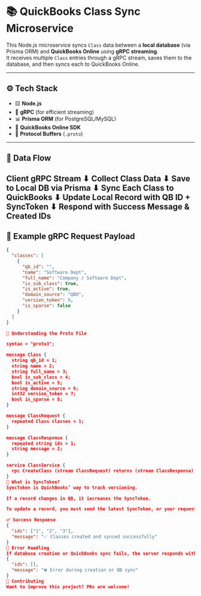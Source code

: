 # 📚 QuickBooks Class Sync Microservice

This Node.js microservice syncs `Class` data between a **local database** (via Prisma ORM) and **QuickBooks Online** using **gRPC streaming**.  
It receives multiple `Class` entries through a gRPC stream, saves them to the database, and then syncs each to QuickBooks Online.

---

## ⚙️ Tech Stack

- 🟨 **Node.js**
- 🔄 **gRPC** (for efficient streaming)
- 📊 **Prisma ORM** (for PostgreSQL/MySQL)
- 🧾 **QuickBooks Online SDK**
- 📝 **Protocol Buffers** (`.proto`)

---

## 🔁 Data Flow
Client gRPC Stream
⬇
Collect Class Data
⬇
Save to Local DB via Prisma
⬇
Sync Each Class to QuickBooks
⬇
Update Local Record with QB ID + SyncToken
⬇
Respond with Success Message & Created IDs
---

## 📄 Example gRPC Request Payload

```json
{
  "classes": [
    {
      "qb_id": "",
      "name": "Software Dept",
      "full_name": "Company / Software Dept",
      "is_sub_class": true,
      "is_active": true,
      "domain_source": "QBO",
      "version_token": 0,
      "is_sparse": false
    }
  ]
}

🧩 Understanding the Proto File

syntax = "proto3";

message Class {
  string qb_id = 1;
  string name = 2;
  string full_name = 3;
  bool is_sub_class = 4;
  bool is_active = 5;
  string domain_source = 6;
  int32 version_token = 7;
  bool is_sparse = 8;
}

message ClassRequest {
  repeated Class classes = 1;
}

message ClassResponse {
  repeated string ids = 1;
  string message = 2;
}

service ClassService {
  rpc CreateClass (stream ClassRequest) returns (stream ClassResponse);
}
🧠 What is SyncToken?
SyncToken is QuickBooks’ way to track versioning.

If a record changes in QB, it increases the SyncToken.

To update a record, you must send the latest SyncToken, or your request will be rejected.

✅ Success Response
{
  "ids": ["1", "2", "3"],
  "message": "✅ Classes created and synced successfully"
}
🚨 Error Handling
If database creation or QuickBooks sync fails, the server responds with
{
  "ids": [],
  "message": "❌ Error during creation or QB sync"
}
🤝 Contributing
Want to improve this project? PRs are welcome!


